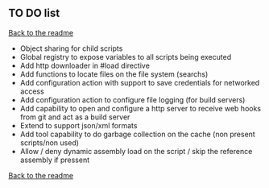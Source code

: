 ## TO DO list

[Back to the readme](../readme.md)

- Object sharing for child scripts
- Global registry to expose variables to all scripts being executed
- Add http downloader in #load directive
- Add functions to locate files on the file system (searchs)
- Add configuration action with support to save credentials for networked access
- Add configuration action to configure file logging (for build servers)
- Add capability to open and configure a http server to receive web hooks from git and act as a build server
- Extend to support json/xml formats
- Add tool capability to do garbage collection on the cache (non present scripts/non used)
- Allow / deny dynamic assembly load on the script / skip the reference assembly if pressent

[Back to the readme](../readme.md)